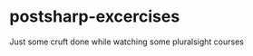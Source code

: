 postsharp-excercises
====================

Just some cruft done while watching some pluralsight courses
